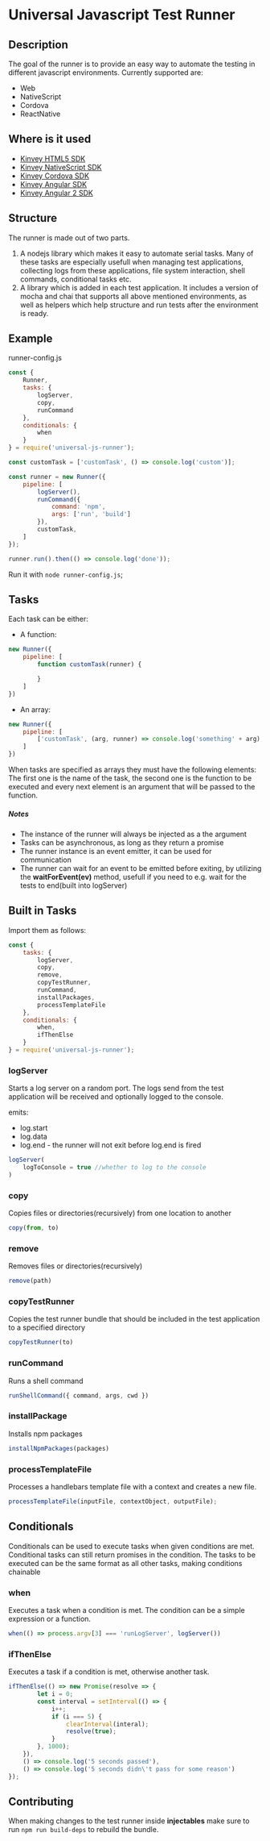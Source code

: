 # Universal Javascript Test Runner

## Description

The goal of the runner is to provide an easy way to automate the testing in different javascript environments. Currently supported are:

* Web
* NativeScript
* Cordova
* ReactNative

## Where is it used

* [Kinvey HTML5 SDK](https://github.com/Kinvey/html5-sdk)
* [Kinvey NativeScript SDK](https://github.com/Kinvey/nativescript-sdk)
* [Kinvey Cordova SDK](https://github.com/Kinvey/phonegap-sdk)
* [Kinvey Angular SDK](https://github.com/Kinvey/angular-sdk)
* [Kinvey Angular 2 SDK](https://github.com/Kinvey/angular2-sdk)

## Structure

The runner is made out of two parts.

1. A nodejs library which makes it easy to automate serial tasks. Many of these tasks are especially usefull when managing test applications, collecting logs from these applications, file system interaction, shell commands, conditional tasks etc.
2. A library which is added in each test application. It includes a version of mocha and chai that supports all above mentioned environments, as well as helpers which help structure and run tests after the environment is ready.

## Example

runner-config.js
```js
const {
    Runner,
    tasks: {
        logServer,
        copy,
        runCommand
    },
    conditionals: {
        when
    }
} = require('universal-js-runner');

const customTask = ['customTask', () => console.log('custom')];

const runner = new Runner({
    pipeline: [
        logServer(),
        runCommand({
            command: 'npm',
            args: ['run', 'build']
        }),
        customTask,
    ]
});

runner.run().then(() => console.log('done'));
```

Run it with `node runner-config.js`;

## Tasks

Each task can be either:

* A function: 
```js
new Runner({
    pipeline: [
        function customTask(runner) {

        }
    ]
})
```

* An array: 
```js
new Runner({
    pipeline: [
        ['customTask', (arg, runner) => console.log('something' + arg), 5]
    ]
})
```

When tasks are specified as arrays they must have the following elements: The first one is the name of the task, the second one is the function to be executed and every next element is an argument that will be passed to the function.

##### Notes

* The instance of the runner will always be injected as a the argument
* Tasks can be asynchronous, as long as they return a promise
* The runner instance is an event emitter, it can be used for communication
* The runner can wait for an event to be emitted before exiting, by utilizing the **waitForEvent(ev)** method, usefull if you need to e.g. wait for the tests to end(built into logServer)

## Built in Tasks

Import them as follows:

```js
const {
    tasks: {
        logServer,
        copy,
        remove,
        copyTestRunner,
        runCommand,
        installPackages,
        processTemplateFile
    },
    conditionals: {
        when,
        ifThenElse
    }
} = require('universal-js-runner');
```

### logServer

Starts a log server on a random port. The logs send from the test application will be received and optionally logged to the console.

emits: 

* log.start
* log.data
* log.end - the runner will not exit before log.end is fired

```js
logServer(
    logToConsole = true //whether to log to the console
)
```

### copy

Copies files or directories(recursively) from one location to another

```js
copy(from, to)
```

### remove

Removes files or directories(recursively)

```js
remove(path)
```

### copyTestRunner

Copies the test runner bundle that should be included in the test application to a specified directory

```js
copyTestRunner(to)
```

### runCommand

Runs a shell command

```js
runShellCommand({ command, args, cwd })
```

### installPackage

Installs npm packages

```js
installNpmPackages(packages)
```

### processTemplateFile

Processes a handlebars template file with a context and creates a new file.

```js
processTemplateFile(inputFile, contextObject, outputFile);
```

## Conditionals

Conditionals can be used to execute tasks when given conditions are met. Conditional tasks can still return promises in the condition. The tasks to be executed can be the same format as all other tasks, making conditions chainable

### when

Executes a task when a condition is met. The condition can be a simple expression or a function.

```js
when(() => process.argv[3] === 'runLogServer', logServer())
```

### ifThenElse

Executes a task if a condition is met, otherwise another task.

```js
ifThenElse(() => new Promise(resolve => {
        let i = 0;
        const interval = setInterval(() => {
            i++;
            if (i === 5) {
                clearInterval(interal);
                resolve(true);
            }
        }, 1000);
    }),
    () => console.log('5 seconds passed'), 
    () => console.log('5 seconds didn\'t pass for some reason')
});
```

## Contributing

When making changes to the test runner inside **injectables** make sure to run `npm run build-deps` to rebuild the bundle.